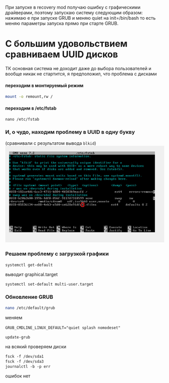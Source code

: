 При запуске в recovery mod получаю ошибку с графическими драйверами, поэтому запускаю систему следующим образом:
нажимаю e при запуске GRUB и меняю quiet на init=/bin/bash то есть меняю параметры запуска прямо при старте GRUB.
# С большим удовольствием сравниваем UUID дисков
ТК основная система не доходит даже до выбора пользователей и вообще никак не стартится, я предположил, что проблема с дисками
#### переходим в монтируемый режим 
```sh
mount -o remount,rw /
```

#### переходим в /etc/fstab
```shell
nano /etc/fstab
```

### И, о чудо, находим проблему в UUID в одну букву 
(сравнивали с результатом вывода ```blkid```)
![img.png](img.png)


### Решаем проблему с загрузкой графики 
```shell
systemctl get-default  
```

выводит graphical.target

```shell
systemctl set-default multi-user.target  
```

### Обновление GRUB

```bash
nano /etc/default/grub  
```

меняем 

```GRUB_CMDLINE_LINUX_DEFAULT="quiet splash nomodeset"  ```

```shell
update-grub  
```

на всякий проверяем диски

```shell
fsck -f /dev/sda1  
fsck -f /dev/sda3  
journalctl -b -p err
```

ошибок нет
